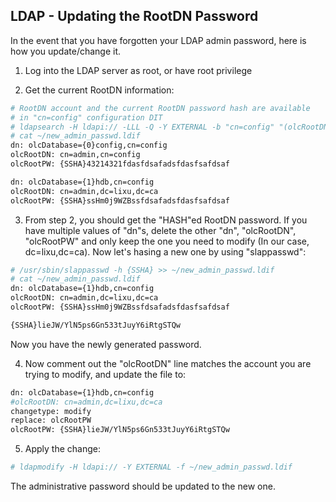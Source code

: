 ## LDAP - Updating the RootDN Password
In the event that you have forgotten your LDAP admin password, here is how you update/change it.

1. Log into the LDAP server as root, or have root privilege

2. Get the current RootDN information:
```bash
# RootDN account and the current RootDN password hash are available
# in "cn=config" configuration DIT
# ldapsearch -H ldapi:// -LLL -Q -Y EXTERNAL -b "cn=config" "(olcRootDN=*)" dn olcRootDN olcRootPW | tee ~/new_admin_passwd.ldif
# cat ~/new_admin_passwd.ldif
dn: olcDatabase={0}config,cn=config
olcRootDN: cn=admin,cn=config
olcRootPW: {SSHA}43214321fdasfdsafadsfdasfsafdsaf

dn: olcDatabase={1}hdb,cn=config
olcRootDN: cn=admin,dc=lixu,dc=ca
olcRootPW: {SSHA}ssHm0j9WZBssfdsafadsfdasfsafdsaf
```

3. From step 2, you should get the "HASH"ed RootDN password. If you have multiple values of "dn"s, delete the other "dn", "olcRootDN", "olcRootPW" and only keep the one you need to modify (In our case, dc=lixu,dc=ca). Now let's hasing a new one by using "slappasswd":
```bash
# /usr/sbin/slappasswd -h {SSHA} >> ~/new_admin_passwd.ldif
# cat ~/new_admin_passwd.ldif
dn: olcDatabase={1}hdb,cn=config
olcRootDN: cn=admin,dc=lixu,dc=ca
olcRootPW: {SSHA}ssHm0j9WZBssfdsafadsfdasfsafdsaf

{SSHA}lieJW/YlN5ps6Gn533tJuyY6iRtgSTQw
```
Now you have the newly generated password.

4. Now comment out the "olcRootDN" line matches the account you are trying to modify, and update the file to:
```bash
dn: olcDatabase={1}hdb,cn=config
#olcRootDN: cn=admin,dc=lixu,dc=ca
changetype: modify
replace: olcRootPW
olcRootPW: {SSHA}lieJW/YlN5ps6Gn533tJuyY6iRtgSTQw
```

5. Apply the change:
```bash
# ldapmodify -H ldapi:// -Y EXTERNAL -f ~/new_admin_passwd.ldif
```

The administrative password should be updated to the new one.